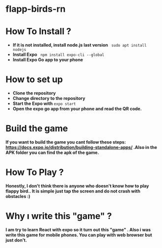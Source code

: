 # flapp-birds-rn

# **How To Install ?**

- **If it is not installed, install node.js last version**
    `  sudo apt install nodejs `
- **Install Expo**
     ` npm install expo-cli --global`
- **Install Expo Go app to your phone**
# **How to set up**

- **Clone the repository**
- **Change directory to the repository**
- **Start the Expo with** `expo start`
- **Open the expo go app from your phone and read the QR code.**

# **Build the game**

**If you want to build the game you cant follow these steps: https://docs.expo.io/distribution/building-standalone-apps/ .Also in the APK folder you can find the apk of the game.**


#  **How To Play ?** 

**Honestly, I don't think there is anyone who doesn't know how to play flappy bird.. It is simple just tap the screen and do not crash with obstacles :)**

# **Why ı write this "game" ?**

**I am try to learn React with expo so it turn out this "game" . Also i was write this game for mobile phones. You can play with web browser but just don't.**

